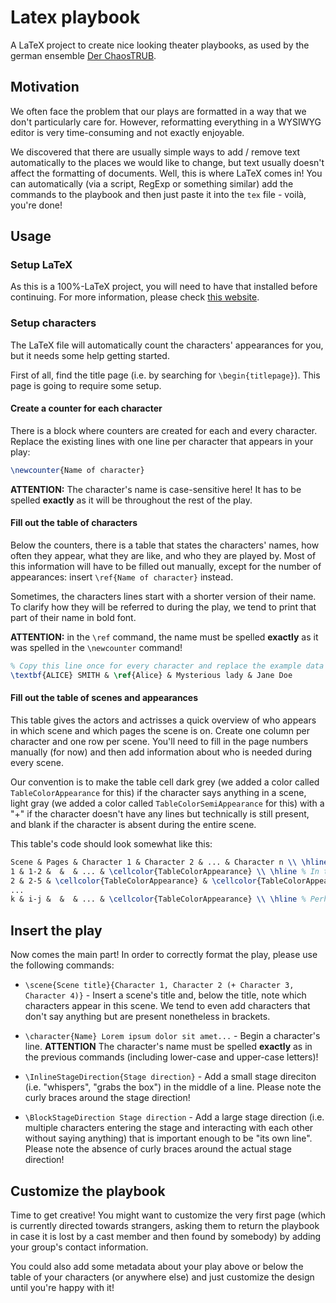 # Latex playbook
A LaTeX project to create nice looking theater playbooks, as used by the german ensemble [Der ChaosTRUB](http://chaostrub.de).

## Motivation
We often face the problem that our plays are formatted in a way that we don't particularly care for. However, reformatting everything in a WYSIWYG editor is very time-consuming and not exactly enjoyable.

We discovered that there are usually simple ways to add / remove text automatically to the places we would like to change, but text usually doesn't affect the formatting of documents. Well, this is where LaTeX comes in! You can automatically (via a script, RegExp or something similar) add the commands to the playbook and then just paste it into the `tex` file - voilà, you're done!

## Usage
### Setup LaTeX
As this is a 100%-LaTeX project, you will need to have that installed before continuing. For more information, please check [this website](https://www.latex-project.org/get/).

### Setup characters
The LaTeX file will automatically count the characters' appearances for you, but it needs some help getting started.

First of all, find the title page (i.e. by searching for `\begin{titlepage}`). This page is going to require some setup.

#### Create a counter for each character
There is a block where counters are created for each and every character. Replace the existing lines with one line per character that appears in your play:

```tex
\newcounter{Name of character}
```

**ATTENTION:** The character's name is case-sensitive here! It has to be spelled **exactly** as it will be throughout the rest of the play.

#### Fill out the table of characters
Below the counters, there is a table that states the characters' names, how often they appear, what they are like, and who they are played by. Most of this information will have to be filled out manually, except for the number of appearances: insert `\ref{Name of character}` instead.

Sometimes, the characters lines start with a shorter version of their name. To clarify how they will be referred to during the play, we tend to print that part of their name in bold font.

**ATTENTION:** in the `\ref` command, the name must be spelled **exactly** as it was spelled in the `\newcounter` command!

```tex
% Copy this line once for every character and replace the example data
\textbf{ALICE} SMITH & \ref{Alice} & Mysterious lady & Jane Doe
```

#### Fill out the table of scenes and appearances
This table gives the actors and actrisses a quick overview of who appears in which scene and which pages the scene is on. Create one column per character and one row per scene. You'll need to fill in the page numbers manually (for now) and then add information about who is needed during every scene.

Our convention is to make the table cell dark grey (we added a color called `TableColorAppearance` for this) if the character says anything in a scene, light gray (we added a color called `TableColorSemiAppearance` for this) with a "+" if the character doesn't have any lines but technically is still present, and blank if the character is absent during the entire scene.

This table's code should look somewhat like this:

```tex
Scene & Pages & Character 1 & Character 2 & ... & Character n \\ \hline
1 & 1-2 &  &  & ... & \cellcolor{TableColorAppearance} \\ \hline % In this scene, Character n might be having a monologue
2 & 2-5 & \cellcolor{TableColorAppearance} & \cellcolor{TableColorAppearance} & ... & \cellcolor{TableColorSemiAppearance} \\ \hline % Now Character 1 and Character 2 might be discussing something while Character n is just observing from the background
...
k & i-j &  &  & ... & \cellcolor{TableColorAppearance} \\ \hline % Perhaps Character n ends the play with another monologue
```

## Insert the play
Now comes the main part! In order to correctly format the play, please use the following commands:

* `\scene{Scene title}{Character 1, Character 2 (+ Character 3, Character 4)}` - Insert a scene's title and, below the title, note which characters appear in this scene. We tend to even add characters that don't say anything but are present nonetheless in brackets.

* `\character{Name} Lorem ipsum dolor sit amet...` - Begin a character's line. **ATTENTION** The character's name must be spelled **exactly** as in the previous commands (including lower-case and upper-case letters)!

* `\InlineStageDirection{Stage direction}` - Add a small stage direciton (i.e. "whispers", "grabs the box") in the middle of a line. Please note the curly braces around the stage direction!

* `\BlockStageDirection Stage direction` - Add a large stage direction (i.e. multiple characters entering the stage and interacting with each other without saying anything) that is important enough to be "its own line". Please note the absence of curly braces around the actual stage direction!


## Customize the playbook
Time to get creative! You might want to customize the very first page (which is currently directed towards strangers, asking them to return the playbook in case it is lost by a cast member and then found by somebody) by adding your group's contact information.

You could also add some metadata about your play above or below the table of your characters (or anywhere else) and just customize the design until you're happy with it!
